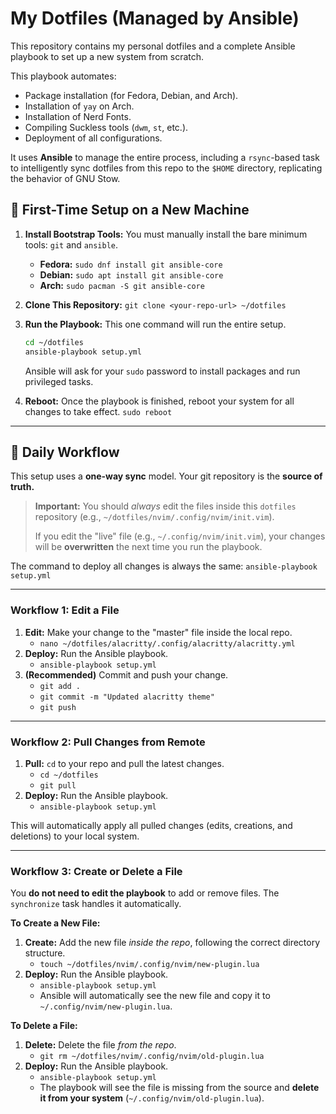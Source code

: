 # My Dotfiles (Managed by Ansible)

This repository contains my personal dotfiles and a complete Ansible playbook to set up a new system from scratch.

This playbook automates:

  * Package installation (for Fedora, Debian, and Arch).
  * Installation of `yay` on Arch.
  * Installation of Nerd Fonts.
  * Compiling Suckless tools (`dwm`, `st`, etc.).
  * Deployment of all configurations.

It uses **Ansible** to manage the entire process, including a `rsync`-based task to intelligently sync dotfiles from this repo to the `$HOME` directory, replicating the behavior of GNU Stow.

## 🚀 First-Time Setup on a New Machine

1.  **Install Bootstrap Tools:**
    You must manually install the bare minimum tools: `git` and `ansible`.

      * **Fedora:** `sudo dnf install git ansible-core`
      * **Debian:** `sudo apt install git ansible-core`
      * **Arch:** `sudo pacman -S git ansible-core`

2.  **Clone This Repository:**
    `git clone <your-repo-url> ~/dotfiles`

3.  **Run the Playbook:**
    This one command will run the entire setup.

    ```bash
    cd ~/dotfiles
    ansible-playbook setup.yml
    ```

    Ansible will ask for your `sudo` password to install packages and run privileged tasks.

4.  **Reboot:**
    Once the playbook is finished, reboot your system for all changes to take effect.
    `sudo reboot`

-----

## 🔁 Daily Workflow

This setup uses a **one-way sync** model. Your git repository is the **source of truth.**

> **Important:** You should *always* edit the files inside this `dotfiles` repository (e.g., `~/dotfiles/nvim/.config/nvim/init.vim`).
>
> If you edit the "live" file (e.g., `~/.config/nvim/init.vim`), your changes will be **overwritten** the next time you run the playbook.

The command to deploy all changes is always the same:
`ansible-playbook setup.yml`

-----

### Workflow 1: Edit a File

1.  **Edit:** Make your change to the "master" file inside the local repo.
      * `nano ~/dotfiles/alacritty/.config/alacritty/alacritty.yml`
2.  **Deploy:** Run the Ansible playbook.
      * `ansible-playbook setup.yml`
3.  **(Recommended)** Commit and push your change.
      * `git add .`
      * `git commit -m "Updated alacritty theme"`
      * `git push`

-----

### Workflow 2: Pull Changes from Remote

1.  **Pull:** `cd` to your repo and pull the latest changes.
      * `cd ~/dotfiles`
      * `git pull`
2.  **Deploy:** Run the Ansible playbook.
      * `ansible-playbook setup.yml`

This will automatically apply all pulled changes (edits, creations, and deletions) to your local system.

-----

### Workflow 3: Create or Delete a File

You **do not need to edit the playbook** to add or remove files. The `synchronize` task handles it automatically.

**To Create a New File:**

1.  **Create:** Add the new file *inside the repo*, following the correct directory structure.
      * `touch ~/dotfiles/nvim/.config/nvim/new-plugin.lua`
2.  **Deploy:** Run the Ansible playbook.
      * `ansible-playbook setup.yml`
      * Ansible will automatically see the new file and copy it to `~/.config/nvim/new-plugin.lua`.

**To Delete a File:**

1.  **Delete:** Delete the file *from the repo*.
      * `git rm ~/dotfiles/nvim/.config/nvim/old-plugin.lua`
2.  **Deploy:** Run the Ansible playbook.
      * `ansible-playbook setup.yml`
      * The playbook will see the file is missing from the source and **delete it from your system** (`~/.config/nvim/old-plugin.lua`).


